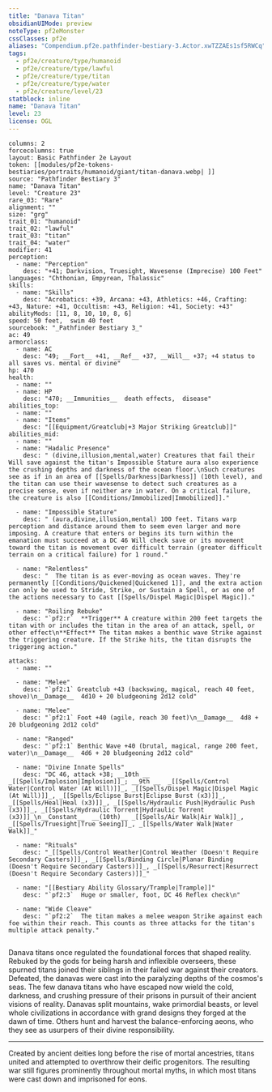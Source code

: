 ```yaml
---
title: "Danava Titan"
obsidianUIMode: preview
noteType: pf2eMonster
cssClasses: pf2e
aliases: "Compendium.pf2e.pathfinder-bestiary-3.Actor.xwTZZAEs1sf5RWCq" 
tags:
  - pf2e/creature/type/humanoid
  - pf2e/creature/type/lawful
  - pf2e/creature/type/titan
  - pf2e/creature/type/water
  - pf2e/creature/level/23
statblock: inline
name: "Danava Titan"
level: 23
license: OGL
---
```


```statblock
columns: 2
forcecolumns: true
layout: Basic Pathfinder 2e Layout
token: [[modules/pf2e-tokens-bestiaries/portraits/humanoid/giant/titan-danava.webp| ]]
source: "Pathfinder Bestiary 3"
name: "Danava Titan"
level: "Creature 23"
rare_03: "Rare"
alignment: ""
size: "grg"
trait_01: "humanoid"
trait_02: "lawful"
trait_03: "titan"
trait_04: "water"
modifier: 41
perception:
  - name: "Perception"
    desc: "+41; Darkvision, Truesight, Wavesense (Imprecise) 100 Feet"
languages: "Chthonian, Empyrean, Thalassic"
skills:
  - name: "Skills"
    desc: "Acrobatics: +39, Arcana: +43, Athletics: +46, Crafting: +43, Nature: +41, Occultism: +43, Religion: +41, Society: +43"
abilityMods: [11, 8, 10, 10, 8, 6]
speed: 50 feet,  swim 40 feet
sourcebook: "_Pathfinder Bestiary 3_"
ac: 49
armorclass:
  - name: AC
    desc: "49; __Fort__ +41, __Ref__ +37, __Will__ +37; +4 status to all saves vs. mental or divine"
hp: 470
health:
  - name: ""
  - name: HP
    desc: "470; __Immunities__  death effects,  disease"
abilities_top:
  - name: ""
  - name: "Items"
    desc: "[[Equipment/Greatclub|+3 Major Striking Greatclub]]"
abilities_mid:
  - name: ""
  - name: "Hadalic Presence"
    desc: " (divine,illusion,mental,water) Creatures that fail their Will save against the titan's Impossible Stature aura also experience the crushing depths and darkness of the ocean floor.\nSuch creatures see as if in an area of [[Spells/Darkness|Darkness]] (10th level), and the titan can use their wavesense to detect such creatures as a precise sense, even if neither are in water. On a critical failure, the creature is also [[Conditions/Immobilized|Immobilized]]."

  - name: "Impossible Stature"
    desc: " (aura,divine,illusion,mental) 100 feet. Titans warp perception and distance around them to seem even larger and more imposing. A creature that enters or begins its turn within the emanation must succeed at a DC 46 Will check save or its movement toward the titan is movement over difficult terrain (greater difficult terrain on a critical failure) for 1 round."

  - name: "Relentless"
    desc: "  The titan is as ever-moving as ocean waves. They're permanently [[Conditions/Quickened|Quickened 1]], and the extra action can only be used to Stride, Strike, or Sustain a Spell, or as one of the actions necessary to Cast [[Spells/Dispel Magic|Dispel Magic]]."

  - name: "Roiling Rebuke"
    desc: "`pf2:r`  **Trigger** A creature within 200 feet targets the titan with or includes the titan in the area of an attack, spell, or other effect\n**Effect** The titan makes a benthic wave Strike against the triggering creature. If the Strike hits, the titan disrupts the triggering action."

attacks:
  - name: ""

  - name: "Melee"
    desc: "`pf2:1` Greatclub +43 (backswing, magical, reach 40 feet, shove)\n__Damage__  4d10 + 20 bludgeoning 2d12 cold"

  - name: "Melee"
    desc: "`pf2:1` Foot +40 (agile, reach 30 feet)\n__Damage__  4d8 + 20 bludgeoning 2d12 cold"

  - name: "Ranged"
    desc: "`pf2:1` Benthic Wave +40 (brutal, magical, range 200 feet, water)\n__Damage__  4d6 + 20 bludgeoning 2d12 cold"

  - name: "Divine Innate Spells"
    desc: "DC 46, attack +38; __10th __  _[[Spells/Implosion|Implosion]]_; __9th __  _[[Spells/Control Water|Control Water (At Will)]]_, _[[Spells/Dispel Magic|Dispel Magic (At Will)]]_, _[[Spells/Eclipse Burst|Eclipse Burst (x3)]]_, _[[Spells/Heal|Heal (x3)]]_, _[[Spells/Hydraulic Push|Hydraulic Push (x3)]]_, _[[Spells/Hydraulic Torrent|Hydraulic Torrent (x3)]]_\n__Constant__  __(10th)__ _[[Spells/Air Walk|Air Walk]]_, _[[Spells/Truesight|True Seeing]]_, _[[Spells/Water Walk|Water Walk]]_"

  - name: "Rituals"
    desc: "_[[Spells/Control Weather|Control Weather (Doesn't Require Secondary Casters)]]_, _[[Spells/Binding Circle|Planar Binding (Doesn't Require Secondary Casters)]]_, _[[Spells/Resurrect|Resurrect (Doesn't Require Secondary Casters)]]_"

  - name: "[[Bestiary Ability Glossary/Trample|Trample]]"
    desc: "`pf2:3`  Huge or smaller, foot, DC 46 Reflex check\n"

  - name: "Wide Cleave"
    desc: "`pf2:2`  The titan makes a melee weapon Strike against each foe within their reach. This counts as three attacks for the titan's multiple attack penalty."
 
```



Danava titans once regulated the foundational forces that shaped reality. Rebuked by the gods for being harsh and inflexible overseers, these spurned titans joined their siblings in their failed war against their creators. Defeated, the danavas were cast into the paralyzing depths of the cosmos's seas. The few danava titans who have escaped now wield the cold, darkness, and crushing pressure of their prisons in pursuit of their ancient visions of reality. Danavas split mountains, wake primordial beasts, or level whole civilizations in accordance with grand designs they forged at the dawn of time. Others hunt and harvest the balance-enforcing aeons, who they see as usurpers of their divine responsibility.

* * *

Created by ancient deities long before the rise of mortal ancestries, titans united and attempted to overthrow their deific progenitors. The resulting war still figures prominently throughout mortal myths, in which most titans were cast down and imprisoned for eons.
